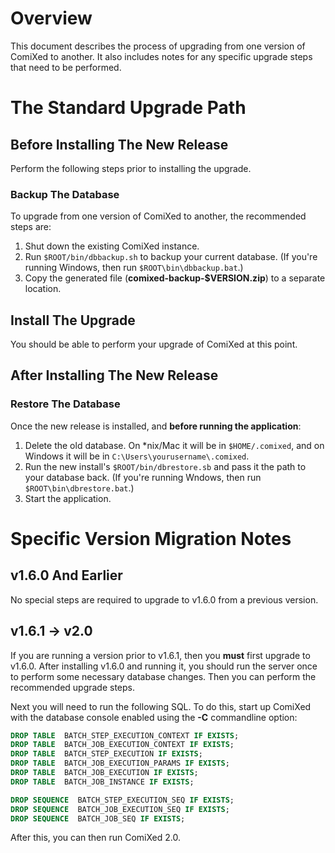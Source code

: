 # Overview

This document describes the process of upgrading from one version of ComiXed
to another. It also includes notes for any specific upgrade steps that need
to be performed.


# The Standard Upgrade Path

## Before Installing The New Release

Perform the following steps prior to installing the upgrade.

### Backup The Database

To upgrade from one version of ComiXed to another, the recommended steps are:

1. Shut down the existing ComiXed instance.
1. Run ```$ROOT/bin/dbbackup.sh``` to backup your current database. (If you're running Windows, then run ```$ROOT\bin\dbbackup.bat```.)
1. Copy the generated file (**comixed-backup-$VERSION.zip**) to a separate location.


## Install The Upgrade

You should be able to perform your upgrade of ComiXed at this point.

## After Installing The New Release

### Restore The Database

Once the new release is installed, and **before running the application**:

1. Delete the old database. On *nix/Mac it will be in ```$HOME/.comixed```, and on Windows it will be in ```C:\Users\yourusername\.comixed```.
1. Run the new install's ```$ROOT/bin/dbrestore.sb``` and pass it the path to your database back. (If you're running Wndows, then run ```$ROOT\bin\dbrestore.bat```.)
1. Start the application.


# Specific Version Migration Notes

## v1.6.0 And Earlier

No special steps are required to upgrade to v1.6.0 from a previous version.

## v1.6.1 -> v2.0

If you are running a version prior to v1.6.1, then you **must** first upgrade
to v1.6.0. After installing v1.6.0 and running it, you should run the server
once to perform some necessary database changes. Then you can perform the
recommended upgrade steps.

Next you will need to run the following SQL. To do this, start up ComiXed with the
database console enabled using the **-C** commandline option:

```sql
DROP TABLE  BATCH_STEP_EXECUTION_CONTEXT IF EXISTS;
DROP TABLE  BATCH_JOB_EXECUTION_CONTEXT IF EXISTS;
DROP TABLE  BATCH_STEP_EXECUTION IF EXISTS;
DROP TABLE  BATCH_JOB_EXECUTION_PARAMS IF EXISTS;
DROP TABLE  BATCH_JOB_EXECUTION IF EXISTS;
DROP TABLE  BATCH_JOB_INSTANCE IF EXISTS;

DROP SEQUENCE  BATCH_STEP_EXECUTION_SEQ IF EXISTS;
DROP SEQUENCE  BATCH_JOB_EXECUTION_SEQ IF EXISTS;
DROP SEQUENCE  BATCH_JOB_SEQ IF EXISTS;
```

After this, you can then run ComiXed 2.0.
